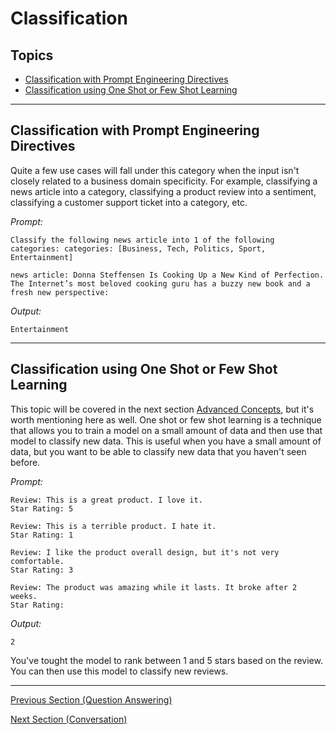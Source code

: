 # Classification

## Topics

  - [Classification with Prompt Engineering Directives](#classification-with-prompt-engineering-directives)
  - [Classification using One Shot or Few Shot Learning](#classification-using-one-shot-or-few-shot-learning)

---

## Classification with Prompt Engineering Directives

Quite a few use cases will fall under this category when the input isn't closely related to a business domain specificity. For example, classifying a news article into a category, classifying a product review into a sentiment, classifying a customer support ticket into a category, etc.

*Prompt:*
```
Classify the following news article into 1 of the following categories: categories: [Business, Tech, Politics, Sport, Entertainment]

news article: Donna Steffensen Is Cooking Up a New Kind of Perfection. The Internet’s most beloved cooking guru has a buzzy new book and a fresh new perspective:
```

*Output:*
```
Entertainment
```

---
## Classification using One Shot or Few Shot Learning

This topic will be covered in the next section [Advanced Concepts](./03_Advanced_Concepts.md), but it's worth mentioning here as well. One shot or few shot learning is a technique that allows you to train a model on a small amount of data and then use that model to classify new data. This is useful when you have a small amount of data, but you want to be able to classify new data that you haven't seen before.

*Prompt:*
```
Review: This is a great product. I love it.
Star Rating: 5

Review: This is a terrible product. I hate it.
Star Rating: 1

Review: I like the product overall design, but it's not very comfortable.
Star Rating: 3

Review: The product was amazing while it lasts. It broke after 2 weeks.
Star Rating:
```

*Output:*
```
2
```

You've tought the model to rank between 1 and 5 stars based on the review. You can then use this model to classify new reviews.

---

[Previous Section (Question Answering)](./03_Question_Answering.md)

[Next Section (Conversation)](./05_Conversation.md)